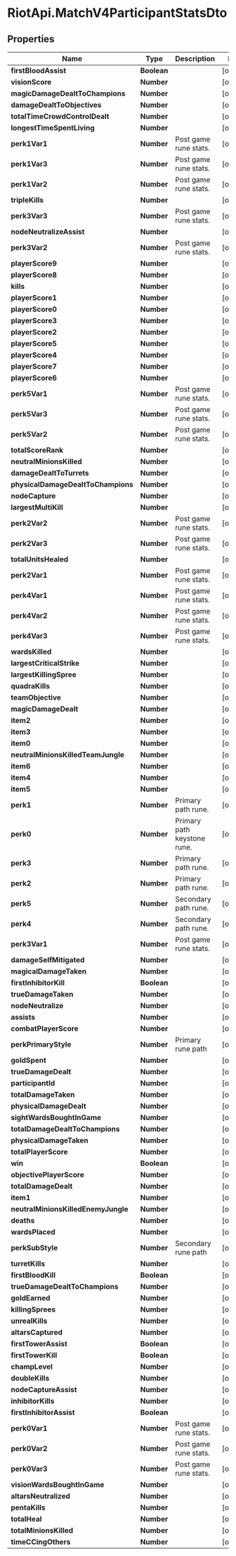 # RiotApi.MatchV4ParticipantStatsDto

## Properties
Name | Type | Description | Notes
------------ | ------------- | ------------- | -------------
**firstBloodAssist** | **Boolean** |  | [optional] 
**visionScore** | **Number** |  | [optional] 
**magicDamageDealtToChampions** | **Number** |  | [optional] 
**damageDealtToObjectives** | **Number** |  | [optional] 
**totalTimeCrowdControlDealt** | **Number** |  | [optional] 
**longestTimeSpentLiving** | **Number** |  | [optional] 
**perk1Var1** | **Number** | Post game rune stats. | [optional] 
**perk1Var3** | **Number** | Post game rune stats. | [optional] 
**perk1Var2** | **Number** | Post game rune stats. | [optional] 
**tripleKills** | **Number** |  | [optional] 
**perk3Var3** | **Number** | Post game rune stats. | [optional] 
**nodeNeutralizeAssist** | **Number** |  | [optional] 
**perk3Var2** | **Number** | Post game rune stats. | [optional] 
**playerScore9** | **Number** |  | [optional] 
**playerScore8** | **Number** |  | [optional] 
**kills** | **Number** |  | [optional] 
**playerScore1** | **Number** |  | [optional] 
**playerScore0** | **Number** |  | [optional] 
**playerScore3** | **Number** |  | [optional] 
**playerScore2** | **Number** |  | [optional] 
**playerScore5** | **Number** |  | [optional] 
**playerScore4** | **Number** |  | [optional] 
**playerScore7** | **Number** |  | [optional] 
**playerScore6** | **Number** |  | [optional] 
**perk5Var1** | **Number** | Post game rune stats. | [optional] 
**perk5Var3** | **Number** | Post game rune stats. | [optional] 
**perk5Var2** | **Number** | Post game rune stats. | [optional] 
**totalScoreRank** | **Number** |  | [optional] 
**neutralMinionsKilled** | **Number** |  | [optional] 
**damageDealtToTurrets** | **Number** |  | [optional] 
**physicalDamageDealtToChampions** | **Number** |  | [optional] 
**nodeCapture** | **Number** |  | [optional] 
**largestMultiKill** | **Number** |  | [optional] 
**perk2Var2** | **Number** | Post game rune stats. | [optional] 
**perk2Var3** | **Number** | Post game rune stats. | [optional] 
**totalUnitsHealed** | **Number** |  | [optional] 
**perk2Var1** | **Number** | Post game rune stats. | [optional] 
**perk4Var1** | **Number** | Post game rune stats. | [optional] 
**perk4Var2** | **Number** | Post game rune stats. | [optional] 
**perk4Var3** | **Number** | Post game rune stats. | [optional] 
**wardsKilled** | **Number** |  | [optional] 
**largestCriticalStrike** | **Number** |  | [optional] 
**largestKillingSpree** | **Number** |  | [optional] 
**quadraKills** | **Number** |  | [optional] 
**teamObjective** | **Number** |  | [optional] 
**magicDamageDealt** | **Number** |  | [optional] 
**item2** | **Number** |  | [optional] 
**item3** | **Number** |  | [optional] 
**item0** | **Number** |  | [optional] 
**neutralMinionsKilledTeamJungle** | **Number** |  | [optional] 
**item6** | **Number** |  | [optional] 
**item4** | **Number** |  | [optional] 
**item5** | **Number** |  | [optional] 
**perk1** | **Number** | Primary path rune. | [optional] 
**perk0** | **Number** | Primary path keystone rune. | [optional] 
**perk3** | **Number** | Primary path rune. | [optional] 
**perk2** | **Number** | Primary path rune. | [optional] 
**perk5** | **Number** | Secondary path rune. | [optional] 
**perk4** | **Number** | Secondary path rune. | [optional] 
**perk3Var1** | **Number** | Post game rune stats. | [optional] 
**damageSelfMitigated** | **Number** |  | [optional] 
**magicalDamageTaken** | **Number** |  | [optional] 
**firstInhibitorKill** | **Boolean** |  | [optional] 
**trueDamageTaken** | **Number** |  | [optional] 
**nodeNeutralize** | **Number** |  | [optional] 
**assists** | **Number** |  | [optional] 
**combatPlayerScore** | **Number** |  | [optional] 
**perkPrimaryStyle** | **Number** | Primary rune path | [optional] 
**goldSpent** | **Number** |  | [optional] 
**trueDamageDealt** | **Number** |  | [optional] 
**participantId** | **Number** |  | [optional] 
**totalDamageTaken** | **Number** |  | [optional] 
**physicalDamageDealt** | **Number** |  | [optional] 
**sightWardsBoughtInGame** | **Number** |  | [optional] 
**totalDamageDealtToChampions** | **Number** |  | [optional] 
**physicalDamageTaken** | **Number** |  | [optional] 
**totalPlayerScore** | **Number** |  | [optional] 
**win** | **Boolean** |  | [optional] 
**objectivePlayerScore** | **Number** |  | [optional] 
**totalDamageDealt** | **Number** |  | [optional] 
**item1** | **Number** |  | [optional] 
**neutralMinionsKilledEnemyJungle** | **Number** |  | [optional] 
**deaths** | **Number** |  | [optional] 
**wardsPlaced** | **Number** |  | [optional] 
**perkSubStyle** | **Number** | Secondary rune path | [optional] 
**turretKills** | **Number** |  | [optional] 
**firstBloodKill** | **Boolean** |  | [optional] 
**trueDamageDealtToChampions** | **Number** |  | [optional] 
**goldEarned** | **Number** |  | [optional] 
**killingSprees** | **Number** |  | [optional] 
**unrealKills** | **Number** |  | [optional] 
**altarsCaptured** | **Number** |  | [optional] 
**firstTowerAssist** | **Boolean** |  | [optional] 
**firstTowerKill** | **Boolean** |  | [optional] 
**champLevel** | **Number** |  | [optional] 
**doubleKills** | **Number** |  | [optional] 
**nodeCaptureAssist** | **Number** |  | [optional] 
**inhibitorKills** | **Number** |  | [optional] 
**firstInhibitorAssist** | **Boolean** |  | [optional] 
**perk0Var1** | **Number** | Post game rune stats. | [optional] 
**perk0Var2** | **Number** | Post game rune stats. | [optional] 
**perk0Var3** | **Number** | Post game rune stats. | [optional] 
**visionWardsBoughtInGame** | **Number** |  | [optional] 
**altarsNeutralized** | **Number** |  | [optional] 
**pentaKills** | **Number** |  | [optional] 
**totalHeal** | **Number** |  | [optional] 
**totalMinionsKilled** | **Number** |  | [optional] 
**timeCCingOthers** | **Number** |  | [optional] 


